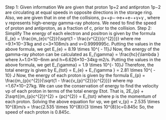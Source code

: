 Step 1: Given information We are given that proton 1p+2 and antiproton 1p−2 are circulating at equal speeds in opposite directions in the storage ring. Also, we are given that in one of the collisions, p++p−→e++e−+γ+γ , where γ represents high-energy gamma-ray photons. We need to find the speed of proton and antiproton, as a fraction of c, prior to the collision. Step 2: Simplify The energy of each electron and positron is given by the formula E_{e} = \frac{m_{e}c^{2}}{\sqrt{1 - \frac{v^{2}}{c^{2}}}} where me​=9.1×10−31kg and c=3×108m/s and v=0.9999995c. Putting the values in the above formula, we get E_{e} = 8.19 \times 10^{ - 11}J Now, the energy of the gamma-ray photon can be calculated as E_{\gamma} = \frac{hc}{\lambda } where λ=1.0×10−6nm and h=6.626×10−34kg⋅m2/s. Putting the values in the above formula, we get E_{\gamma} = 1.9 \times 10^{- 10}J Therefore, the total energy is given by E_{tot} = E_{e} + E_{\gamma } = 2.81 \times 10^{ - 10} J Now, the energy of each proton is given by the formula E_{p} = \frac{m_{p}c^{2}}{\sqrt{1 - \frac{v_{p}^{2}}{c^{2}}}} where mp​=1.67×10−27kg. We can use the conservation of energy to find the velocity vp​ of each proton in terms of the total energy Etot​. That is, 2E_{p} + 2\sqrt{(m_{p}c^{2})^{2} + (pc)^{2}} = E_{tot} where p is the momentum of each proton. Solving the above equation for vp​, we get v_{p} = 2.535 \times 10^{8}m/s = \frac{2.535 \times 10^{8}}{3 \times 10^{8}}c=0.845c So, the speed of each proton is 0.845c.